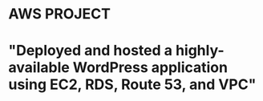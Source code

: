 # AWS PROJECT
# "Deployed and hosted a highly-available WordPress application using EC2, RDS, Route 53, and VPC"
